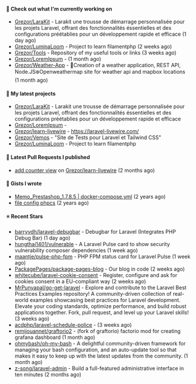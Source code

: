 #### 👷 Check out what I'm currently working on

- [Grezor/LaraKit](https://github.com/Grezor/LaraKit) - Larakit une trousse de démarrage personnalisée pour les projets Laravel, offrant des fonctionnalités éssentielles et des configurations préétablies pour un développement rapide et efficace (1 day ago)
- [Grezor/LuminaLoom](https://github.com/Grezor/LuminaLoom) - Project to learn filamentphp (2 weeks ago)
- [Grezor/Tools](https://github.com/Grezor/Tools) - Repository of my useful tools or links (3 weeks ago)
- [Grezor/LoremIpsum](https://github.com/Grezor/LoremIpsum) -  (1 month ago)
- [Grezor/Weather-App](https://github.com/Grezor/Weather-App) - 🔆Creation of a weather application, REST API, Node.JS❄️Openweathermap site for weather api and mapbox locations (1 month ago)

#### 🌱 My latest projects

- [Grezor/LaraKit](https://github.com/Grezor/LaraKit) - Larakit une trousse de démarrage personnalisée pour les projets Laravel, offrant des fonctionnalités éssentielles et des configurations préétablies pour un développement rapide et efficace
- [Grezor/LoremIpsum](https://github.com/Grezor/LoremIpsum) - 
- [Grezor/learn-livewire](https://github.com/Grezor/learn-livewire) - https://laravel-livewire.com/
- [Grezor/Vemos](https://github.com/Grezor/Vemos) - &#34;Site de Tests pour Laravel et Tailwind CSS&#34;
- [Grezor/LuminaLoom](https://github.com/Grezor/LuminaLoom) - Project to learn filamentphp

#### 🔨 Latest Pull Requests I published

- [add counter view](https://github.com/Grezor/learn-livewire/pull/1) on [Grezor/learn-livewire](https://github.com/Grezor/learn-livewire) (2 months ago)

#### 📓 Gists I wrote

- [Memo_Prestashop_1.7.8.5 | docker-compose.yml](https://gist.github.com/eb78b378ed9f40780dc077b361ead337) (2 years ago)
- [file config phpcs](https://gist.github.com/27d8a6056d2e171aed20c26699439861) (2 years ago)

#### ⭐ Recent Stars

- [barryvdh/laravel-debugbar](https://github.com/barryvdh/laravel-debugbar) - Debugbar for Laravel (Integrates PHP Debug Bar) (1 day ago)
- [hungthai1401/vulnerable](https://github.com/hungthai1401/vulnerable) - A Laravel Pulse card to show security vulnerability composer dependencies (1 week ago)
- [maantje/pulse-php-fpm](https://github.com/maantje/pulse-php-fpm) - PHP FPM status card for Laravel Pulse (1 week ago)
- [PackagePages/package-pages-blog](https://github.com/PackagePages/package-pages-blog) - Our blog in code (2 weeks ago)
- [whitecube/laravel-cookie-consent](https://github.com/whitecube/laravel-cookie-consent) - Register, configure and ask for cookies consent in a EU-compliant way (2 weeks ago)
- [MrPunyapal/go-get-laravel](https://github.com/MrPunyapal/go-get-laravel) - Explore and contribute to the Laravel Best Practices Examples repository! A community-driven collection of real-world examples showcasing best practices for Laravel development. Elevate your coding standards, optimize performance, and build robust applications together. Fork, pull request, and level up your Laravel skills! (3 weeks ago)
- [acdphp/laravel-schedule-police](https://github.com/acdphp/laravel-schedule-police) -  (3 weeks ago)
- [remijouannet/graftorio2](https://github.com/remijouannet/graftorio2) - (fork of graftorio) factorio mod for creating grafana dashboard  (1 month ago)
- [ohmybash/oh-my-bash](https://github.com/ohmybash/oh-my-bash) - A delightful community-driven framework for managing your bash configuration, and an auto-update tool so that makes it easy to keep up with the latest updates from the community. (1 month ago)
- [z-song/laravel-admin](https://github.com/z-song/laravel-admin) - Build a full-featured administrative interface in ten minutes (2 months ago)
